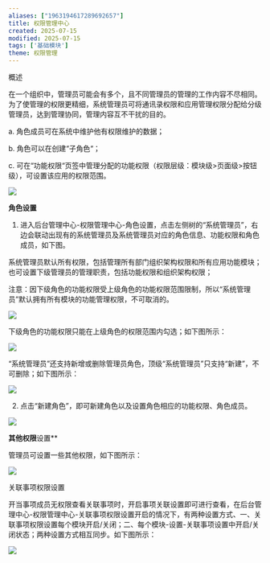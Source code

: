 ```yaml
---
aliases: ["1963194617289692657"]
title: 权限管理中心
created: 2025-07-15
modified: 2025-07-15
tags: ['基础模块']
theme: 权限管理
---
```


概述

在一个组织中，管理员可能会有多个，且不同管理员的管理的工作内容不尽相同。为了使管理的权限更精细，系统管理员可将通讯录权限和应用管理权限分配给分级管理员，达到管理协同，管理内容互不干扰的目的。

a. 角色成员可在系统中维护他有权限维护的数据；

b. 角色可以在创建“子角色“；

c. 可在“功能权限“页签中管理分配的功能权限（权限层级：模块级>页面级>按钮级），可设置该应用的权限范围。

![](69d1dff0af0ab233168f66e2eb1882e3.jpg)

**角色设置**

1. 进入后台管理中心-权限管理中心-角色设置，点击左侧树的“系统管理员”，右边会联动出现有的系统管理员及系统管理员对应的角色信息、功能权限和角色成员，如下图。

系统管理员默认所有权限，包括管理所有部门组织架构权限和所有应用功能模块；也可设置下级管理员的管理职责，包括功能权限和组织架构权限；

注意：因下级角色的功能权限受上级角色的功能权限范围限制，所以“系统管理员”默认拥有所有模块的功能管理权限，不可取消的。

![](d34e058dd025e7b6361b87c7fb0f274d.jpg)

下级角色的功能权限只能在上级角色的权限范围内勾选；如下图所示：

![](b82e8d2055ce4b58177146d8fccea3f6.jpg)

“系统管理员”还支持新增或删除管理员角色，顶级“系统管理员”只支持“新建”，不可删除；如下图所示：

![](88eb159145141cf46089024ddc38b5d2.jpg)

2. 点击“新建角色”，即可新建角色以及设置角色相应的功能权限、角色成员。

![](fc252d3575c0eaac0ba678b20ca66daa.jpg)

**其他权限**设置**

管理员可设置一些其他权限，如下图所示：

![](5f2660c4a3a05a5fbd5c3bf0df0865c9.jpg)

关联事项权限设置

开当事项成员无权限查看关联事项时，开启事项关联设置即可进行查看，在后台管理中心-权限管理中心-关联事项权限设置开启的情况下，有两种设置方式、一、关联事项权限设置每个模块开启/关闭；二、每个模块-设置-关联事项设置中开启/关闭状态；两种设置方式相互同步。如下图所示：

![](af864466598a742fb3081478ee11a2ec.jpg)